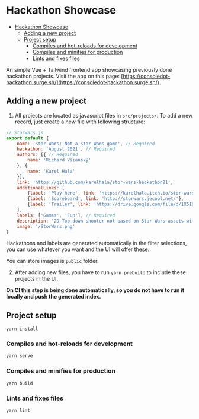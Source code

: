 # Hackathon Showcase

- [Hackathon Showcase](#hackathon-showcase)
  - [Adding a new project](#adding-a-new-project)
  - [Project setup](#project-setup)
    - [Compiles and hot-reloads for development](#compiles-and-hot-reloads-for-development)
    - [Compiles and minifies for production](#compiles-and-minifies-for-production)
    - [Lints and fixes files](#lints-and-fixes-files)

An simple Vue + Tailwind frontend app showcasing previously done hackathon projects. Visit the app on this page: [https://consoledot-hackathon.surge.sh/](https://consoledot-hackathon.surge.sh/).

## Adding a new project

1. All projects are located as javascript files in `src/projects/`. To add a new record, just create a new file with following structure:

```jsx
// Storwars.js
export default {
    name: 'Stor Wars: Not a Star Wars game', // Required
    hackathon: 'August 2021', // Required
    authors: [{ // Required
        name: 'Richard Všianský'
    }, {
        name: 'Karel Hala'
    }],
    link: 'https://github.com/karelhala/stor-wars-hackathon21',
    additionalLinks: [
        {label: 'Play here', link: 'https://karelhala.itch.io/stor-wars'},
        {label: 'Scoreboard', link: 'http://storwars.jecool.net/'},
        {label: 'Trailer', link: 'https://drive.google.com/file/d/1X5IBkufrkVnLoOAiqTnPKcFMcRNpqlbe/view?usp=sharing'}
    ],
    labels: ['Games', 'Fun'], // Required
    description: '2D Top down shooter not based on Star Wars assets with online scoreboard functionality.',
    image: '/StorWars.png'
}
```

Hackathons and labels are generated automatically in the filter selections, you can use whatever you want and the UI will offer these.

You can store images is `public` folder.

2. After adding new files, you have to run `yarn prebuild` to include these projects in the UI.

**On CI this step is being done automatically, so you do not have to run it locally and push the generated index.**

## Project setup
```
yarn install
```

### Compiles and hot-reloads for development
```
yarn serve
```

### Compiles and minifies for production
```
yarn build
```

### Lints and fixes files
```
yarn lint
```

